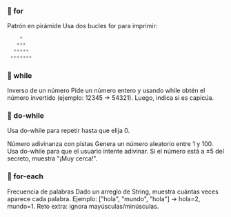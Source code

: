 ### 🔹 for

Patrón en pirámide
Usa dos bucles for para imprimir:
```java
    *
   ***
  *****
 *******
```
### 🔹 while

Inverso de un número
Pide un número entero y usando while obtén el número invertido (ejemplo: 12345 → 54321).
Luego, indica si es capicúa.

### 🔹 do-while

Usa do-while para repetir hasta que elija 0.

Número adivinanza con pistas
Genera un número aleatorio entre 1 y 100.
Usa do-while para que el usuario intente adivinar.
Si el número está a ±5 del secreto, muestra "¡Muy cerca!".

### 🔹 for-each

Frecuencia de palabras
Dado un arreglo de String, muestra cuántas veces aparece cada palabra.
Ejemplo: ["hola", "mundo", "hola"] → hola=2, mundo=1.
Reto extra: ignora mayúsculas/minúsculas.

